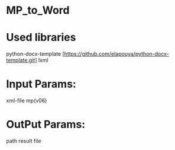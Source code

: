# MP_to_Word
# Used libraries
python-docx-template [https://github.com/elapouya/python-docx-template.git]
lxml


# Input Params:
  xml-file mp(v06)
  
# OutPut Params:
  path result file 
